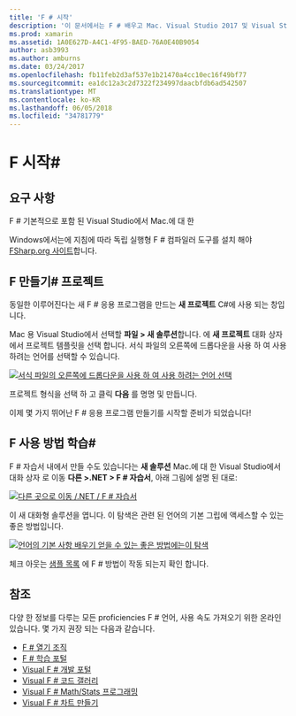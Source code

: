 ```yaml
---
title: 'F # 시작'
description: '이 문서에서는 F # 배우고 Mac. Visual Studio 2017 및 Visual Studio와 Xamarin 응용 프로그램을 개발을 사용 하는 방법을 설명합니다'
ms.prod: xamarin
ms.assetid: 1A0E627D-A4C1-4F95-BAED-76A0E40B9054
author: asb3993
ms.author: amburns
ms.date: 03/24/2017
ms.openlocfilehash: fb11feb2d3af537e1b21470a4cc10ec16f49bf77
ms.sourcegitcommit: ea1dc12a3c2d7322f234997daacbfdb6ad542507
ms.translationtype: MT
ms.contentlocale: ko-KR
ms.lasthandoff: 06/05/2018
ms.locfileid: "34781779"
---
```

# <a name="getting-started-with-f35"></a>F 시작&#35;

## <a name="requirements"></a>요구 사항

F # 기본적으로 포함 된 Visual Studio에서 Mac.에 대 한

Windows에서는에 지침에 따라 독립 실행형 F # 컴파일러 도구를 설치 해야 [FSharp.org 사이트](http://fsharp.org/use/windows/)합니다.

## <a name="creating-an-f35-project"></a>F 만들기&#35; 프로젝트

동일한 이루어진다는 새 F # 응용 프로그램을 만드는 **새 프로젝트** C#에 사용 되는 창입니다.

Mac 용 Visual Studio에서 선택할 **파일 > 새 솔루션**합니다. 에 **새 프로젝트** 대화 상자에서 프로젝트 템플릿을 선택 합니다. 서식 파일의 오른쪽에 드롭다운을 사용 하 여 사용 하려는 언어를 선택할 수 있습니다.

 [![](overview-images/choosefsharp.png "서식 파일의 오른쪽에 드롭다운을 사용 하 여 사용 하려는 언어 선택")](overview-images/choosefsharp.png#lightbox)

프로젝트 형식을 선택 하 고 클릭 **다음** 를 명명 및 만듭니다.


이제 몇 가지 뛰어난 F # 응용 프로그램 만들기를 시작할 준비가 되었습니다!

## <a name="learning-to-use-f35"></a>F 사용 방법 학습&#35;

F # 자습서 내에서 만들 수도 있습니다는 **새 솔루션** Mac.에 대 한 Visual Studio에서 대화 상자 로 이동 **다른 >.NET > F # 자습서**, 아래 그림에 설명 된 대로:

 [![](overview-images/fsharptutorial.png "다른 곳으로 이동 /.NET / F # 자습서")](overview-images/fsharptutorial.png#lightbox)

이 새 대화형 솔루션을 엽니다. 이 탐색은 관련 된 언어의 기본 그립에 액세스할 수 있는 좋은 방법입니다.

 [![](overview-images/newtutorial-sml.png "언어의 기본 사항 배우기 얻을 수 있는 좋은 방법에는이 탐색")](overview-images/newtutorial.png#lightbox)

체크 아웃는 [샘플 목록](~/cross-platform/platform/fsharp/samples.md) 에 F # 방법이 작동 되는지 확인 합니다.

## <a name="references"></a>참조

다양 한 정보를 다루는 모든 proficiencies F # 언어, 사용 속도 가져오기 위한 온라인 있습니다. 몇 가지 권장 되는 다음과 같습니다.

-  [F # 열기 조직](http://fsharp.org)
-  [F # 학습 포털](http://tryfsharp.org)
-  [Visual F # 개발 포털](http://go.microsoft.com/fwlink/?LinkID=234174)
-  [Visual F # 코드 갤러리](http://go.microsoft.com/fwlink/?LinkID=124614)
-  [Visual F # Math/Stats 프로그래밍](http://go.microsoft.com/fwlink/?LinkId=235173)
-  [Visual F # 차트 만들기](http://go.microsoft.com/fwlink/?LinkId=235176)

